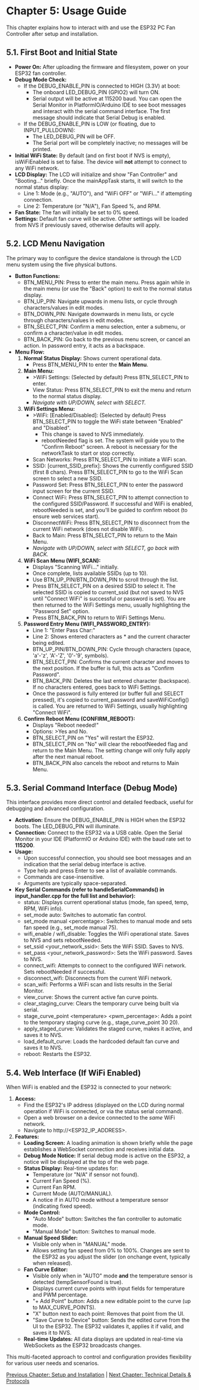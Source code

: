 # **Chapter 5: Usage Guide**

This chapter explains how to interact with and use the ESP32 PC Fan Controller after setup and installation.

## **5.1. First Boot and Initial State**

* **Power On:** After uploading the firmware and filesystem, power on your ESP32 fan controller.  
* **Debug Mode Check:**  
  * If the DEBUG\_ENABLE\_PIN is connected to HIGH (3.3V) at boot:  
    * The onboard LED\_DEBUG\_PIN (GPIO2) will turn ON.  
    * Serial output will be active at 115200 baud. You can open the Serial Monitor in PlatformIO/Arduino IDE to see boot messages and interact with the serial command interface. The first message should indicate that Serial Debug is enabled.  
  * If the DEBUG\_ENABLE\_PIN is LOW (or floating, due to INPUT\_PULLDOWN):  
    * The LED\_DEBUG\_PIN will be OFF.  
    * The Serial port will be completely inactive; no messages will be printed.  
* **Initial WiFi State:** By default (and on first boot if NVS is empty), isWiFiEnabled is set to false. The device will **not** attempt to connect to any WiFi network.  
* **LCD Display:** The LCD will initialize and show "Fan Controller" and "Booting..." briefly. Once the mainAppTask starts, it will switch to the normal status display:  
  * Line 1: Mode (e.g., "AUTO"), and "WiFi OFF" or "WiFi..." if attempting connection.  
  * Line 2: Temperature (or "N/A"), Fan Speed %, and RPM.  
* **Fan State:** The fan will initially be set to 0% speed.  
* **Settings:** Default fan curve will be active. Other settings will be loaded from NVS if previously saved, otherwise defaults will apply.

## **5.2. LCD Menu Navigation**

The primary way to configure the device standalone is through the LCD menu system using the five physical buttons.

* **Button Functions:**  
  * BTN\_MENU\_PIN: Press to enter the main menu. Press again while in the main menu (or use the "Back" option) to exit to the normal status display.  
  * BTN\_UP\_PIN: Navigate upwards in menu lists, or cycle through characters/values in edit modes.  
  * BTN\_DOWN\_PIN: Navigate downwards in menu lists, or cycle through characters/values in edit modes.  
  * BTN\_SELECT\_PIN: Confirm a menu selection, enter a submenu, or confirm a character/value in edit modes.  
  * BTN\_BACK\_PIN: Go back to the previous menu screen, or cancel an action. In password entry, it acts as a backspace.  
* **Menu Flow:**  
  1. **Normal Status Display:** Shows current operational data.  
     * Press BTN\_MENU\_PIN to enter the **Main Menu**.  
  2. **Main Menu:**  
     * \>WiFi Settings: (Selected by default) Press BTN\_SELECT\_PIN to enter.  
     * View Status: Press BTN\_SELECT\_PIN to exit the menu and return to the normal status display.  
     * *Navigate with UP/DOWN, select with SELECT.*  
  3. **WiFi Settings Menu:**  
     * \>WiFi: \[Enabled/Disabled\]: (Selected by default) Press BTN\_SELECT\_PIN to toggle the WiFi state between "Enabled" and "Disabled".  
       * This change is saved to NVS immediately.  
       * rebootNeeded flag is set. The system will guide you to the "Confirm Reboot" screen. A reboot is necessary for the networkTask to start or stop correctly.  
     * Scan Networks: Press BTN\_SELECT\_PIN to initiate a WiFi scan.  
     * SSID: \[current\_SSID\_prefix\]: Shows the currently configured SSID (first 8 chars). Press BTN\_SELECT\_PIN to go to the WiFi Scan screen to select a new SSID.  
     * Password Set: Press BTN\_SELECT\_PIN to enter the password input screen for the current SSID.  
     * Connect WiFi: Press BTN\_SELECT\_PIN to attempt connection to the configured SSID/Password. If successful and WiFi is enabled, rebootNeeded is set, and you'll be guided to confirm reboot (to ensure web services start).  
     * DisconnectWiFi: Press BTN\_SELECT\_PIN to disconnect from the current WiFi network (does not disable WiFi).  
     * Back to Main: Press BTN\_SELECT\_PIN to return to the Main Menu.  
     * *Navigate with UP/DOWN, select with SELECT, go back with BACK.*  
  4. **WiFi Scan Menu (WIFI\_SCAN):**  
     * Displays "Scanning WiFi..." initially.  
     * Once complete, lists available SSIDs (up to 10).  
     * Use BTN\_UP\_PIN/BTN\_DOWN\_PIN to scroll through the list.  
     * Press BTN\_SELECT\_PIN on a desired SSID to select it. The selected SSID is copied to current\_ssid (but not saved to NVS until "Connect WiFi" is successful or password is set). You are then returned to the WiFi Settings menu, usually highlighting the "Password Set" option.  
     * Press BTN\_BACK\_PIN to return to WiFi Settings Menu.  
  5. **Password Entry Menu (WIFI\_PASSWORD\_ENTRY):**  
     * Line 1: "Enter Pass Char:"  
     * Line 2: Shows entered characters as \* and the current character being edited.  
     * BTN\_UP\_PIN/BTN\_DOWN\_PIN: Cycle through characters (space, 'a'-'z', 'A'-'Z', '0'-'9', symbols).  
     * BTN\_SELECT\_PIN: Confirms the current character and moves to the next position. If the buffer is full, this acts as "Confirm Password".  
     * BTN\_BACK\_PIN: Deletes the last entered character (backspace). If no characters entered, goes back to WiFi Settings.  
     * Once the password is fully entered (or buffer full and SELECT pressed), it's copied to current\_password and saveWiFiConfig() is called. You are returned to WiFi Settings, usually highlighting "Connect WiFi".  
  6. **Confirm Reboot Menu (CONFIRM\_REBOOT):**  
     * Displays "Reboot needed\!"  
     * Options: \>Yes and No.  
     * BTN\_SELECT\_PIN on "Yes" will restart the ESP32.  
     * BTN\_SELECT\_PIN on "No" will clear the rebootNeeded flag and return to the Main Menu. The setting change will only fully apply after the next manual reboot.  
     * BTN\_BACK\_PIN also cancels the reboot and returns to Main Menu.

## **5.3. Serial Command Interface (Debug Mode)**

This interface provides more direct control and detailed feedback, useful for debugging and advanced configuration.

* **Activation:** Ensure the DEBUG\_ENABLE\_PIN is HIGH when the ESP32 boots. The LED\_DEBUG\_PIN will illuminate.  
* **Connection:** Connect to the ESP32 via a USB cable. Open the Serial Monitor in your IDE (PlatformIO or Arduino IDE) with the baud rate set to **115200**.  
* **Usage:**  
  * Upon successful connection, you should see boot messages and an indication that the serial debug interface is active.  
  * Type help and press Enter to see a list of available commands.  
  * Commands are case-insensitive.  
  * Arguments are typically space-separated.  
* **Key Serial Commands (refer to handleSerialCommands() in input\_handler.cpp for the full list and behavior):**  
  * status: Displays current operational status (mode, fan speed, temp, RPM, WiFi info).  
  * set\_mode auto: Switches to automatic fan control.  
  * set\_mode manual \<percentage\>: Switches to manual mode and sets fan speed (e.g., set\_mode manual 75).  
  * wifi\_enable / wifi\_disable: Toggles the WiFi operational state. Saves to NVS and sets rebootNeeded.  
  * set\_ssid \<your\_network\_ssid\>: Sets the WiFi SSID. Saves to NVS.  
  * set\_pass \<your\_network\_password\>: Sets the WiFi password. Saves to NVS.  
  * connect\_wifi: Attempts to connect to the configured WiFi network. Sets rebootNeeded if successful.  
  * disconnect\_wifi: Disconnects from the current WiFi network.  
  * scan\_wifi: Performs a WiFi scan and lists results in the Serial Monitor.  
  * view\_curve: Shows the current active fan curve points.  
  * clear\_staging\_curve: Clears the temporary curve being built via serial.  
  * stage\_curve\_point \<temperature\> \<pwm\_percentage\>: Adds a point to the temporary staging curve (e.g., stage\_curve\_point 30 20).  
  * apply\_staged\_curve: Validates the staged curve, makes it active, and saves it to NVS.  
  * load\_default\_curve: Loads the hardcoded default fan curve and saves it to NVS.  
  * reboot: Restarts the ESP32.

## **5.4. Web Interface (If WiFi Enabled)**

When WiFi is enabled and the ESP32 is connected to your network:

1. **Access:**  
   * Find the ESP32's IP address (displayed on the LCD during normal operation if WiFi is connected, or via the status serial command).  
   * Open a web browser on a device connected to the *same* WiFi network.  
   * Navigate to http://\<ESP32\_IP\_ADDRESS\>.  
2. **Features:**  
   * **Loading Screen:** A loading animation is shown briefly while the page establishes a WebSocket connection and receives initial data.  
   * **Debug Mode Notice:** If serial debug mode is active on the ESP32, a notice will be displayed at the top of the web page.  
   * **Status Display:** Real-time updates for:  
     * Temperature (or "N/A" if sensor not found).  
     * Current Fan Speed (%).  
     * Current Fan RPM.  
     * Current Mode (AUTO/MANUAL).  
     * A notice if in AUTO mode without a temperature sensor (indicating fixed speed).  
   * **Mode Control:**  
     * "Auto Mode" button: Switches the fan controller to automatic mode.  
     * "Manual Mode" button: Switches to manual mode.  
   * **Manual Speed Slider:**  
     * Visible only when in "MANUAL" mode.  
     * Allows setting fan speed from 0% to 100%. Changes are sent to the ESP32 as you adjust the slider (on onchange event, typically when released).  
   * **Fan Curve Editor:**  
     * Visible only when in "AUTO" mode **and** the temperature sensor is detected (tempSensorFound is true).  
     * Displays current curve points with input fields for temperature and PWM percentage.  
     * "+ Add Point" button: Adds a new editable point to the curve (up to MAX\_CURVE\_POINTS).  
     * "X" button next to each point: Removes that point from the UI.  
     * "Save Curve to Device" button: Sends the edited curve from the UI to the ESP32. The ESP32 validates it, applies it if valid, and saves it to NVS.  
   * **Real-time Updates:** All data displays are updated in real-time via WebSockets as the ESP32 broadcasts changes.

This multi-faceted approach to control and configuration provides flexibility for various user needs and scenarios.

[Previous Chapter: Setup and Installation](http://docs.google.com/04-setup-and-installation.md) | [Next Chapter: Technical Details & Protocols](http://docs.google.com/06-technical-details.md)